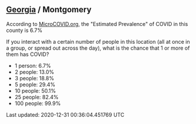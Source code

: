 
## [Georgia](/united-states/georgia) / Montgomery

According to [MicroCOVID.org](http://microcovid.org),
the "Estimated Prevalence" of COVID in this county is 6.7%

If you interact with a certain number of people in this location
(all at once in a group, or spread out across the day), what is the chance that
1 or more of them has COVID?

- 1 person: 6.7%
- 2 people: 13.0%
- 3 people: 18.8%
- 5 people: 29.4%
- 10 people: 50.1%
- 25 people: 82.4%
- 100 people: 99.9%

Last updated: 2020-12-31 00:36:04.451769 UTC

